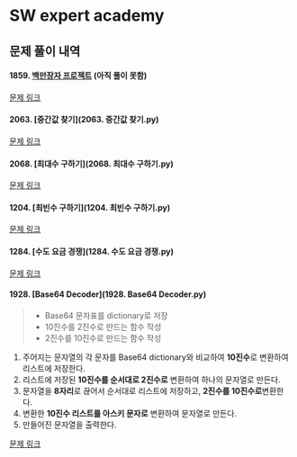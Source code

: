 # SW expert academy

## 문제 풀이 내역

#### 1859. [백만장자 프로젝트](1859.백만장자프로젝트.py) (아직  풀이 못함)

[문제 링크](https://www.swexpertacademy.com/main/code/problem/problemDetail.do?contestProbId=AV5LrsUaDxcDFAXc&categoryId=AV5LrsUaDxcDFAXc&categoryType=CODE)

#### 2063. [중간값 찾기](2063. 중간값 찾기.py)

[문제 링크](https://www.swexpertacademy.com/main/code/problem/problemDetail.do?contestProbId=AV5QPsXKA2UDFAUq&categoryId=AV5QPsXKA2UDFAUq&categoryType=CODE)

#### 2068. [최대수 구하기](2068. 최대수 구하기.py)

[문제 링크](https://www.swexpertacademy.com/main/code/problem/problemDetail.do?contestProbId=AV5QQhbqA4QDFAUq&categoryId=AV5QQhbqA4QDFAUq&categoryType=CODE)

#### 1204. [최빈수 구하기](1204. 최빈수 구하기.py)

[문제 링크](https://www.swexpertacademy.com/main/code/problem/problemDetail.do?contestProbId=AV13zo1KAAACFAYh&categoryId=AV13zo1KAAACFAYh&categoryType=CODE)

#### 1284. [수도 요금 경쟁](1284. 수도 요금 경쟁.py)

[문제 링크](https://swexpertacademy.com/main/code/problem/problemDetail.do?contestProbId=AV189xUaI8UCFAZN&categoryId=AV189xUaI8UCFAZN&categoryType=CODE)

#### 1928. [Base64 Decoder](1928. Base64 Decoder.py)

> * Base64 문자표를 dictionary로 저장
> * 10진수를 2진수로 만드는 함수 작성
> * 2진수를 10진수로 만드는 함수 작성

1. 주어지는 문자열의 각 문자를 Base64 dictionary와 비교하여 **10진수**로 변환하여 리스트에 저장한다.
2. 리스트에 저장된 **10진수를 순서대로 2진수로** 변환하여 하나의  문자열로 만든다.
3. 문자열을 **8자리**로 끊어서 순서대로 리스트에 저장하고, **2진수를 10진수로**변환한다.
4. 변환한 **10진수 리스트를 아스키 문자로** 변환하여 문자열로 만든다.
5. 만들어진 문자열을 출력한다.

[문제 링크](https://swexpertacademy.com/main/code/problem/problemDetail.do?contestProbId=AV5PR4DKAG0DFAUq&categoryId=AV5PR4DKAG0DFAUq&categoryType=CODE)

